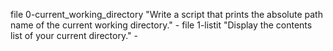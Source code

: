 file 0-current_working_directory "Write a script that prints the absolute path name of the current working directory." -
file 1-listit "Display the contents list of your current directory." -

